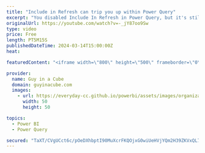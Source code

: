 ```yaml
---
title: "Include in Refresh can trip you up within Power Query"
excerpt: "You disabled Include In Refresh in Power Query, but it's still being used? And you still need to provide credentials for your Power BI Semantic Mode? What?!? Adam breaks down what's going on.  Managing query refresh in Power BI https://learn.microsoft.com/power-bi/connect-data/refresh-include-in-report-refresh"
originalUrl: https://youtube.com/watch?v=-_jY87oo9Sw
type: video
price: Free
length: PT5M15S
publishedDateTime: 2024-03-14T15:00:00Z
heat: 

featuredContent: "<iframe width=\"800\" height=\"500\" frameborder=\"0\" src=\"https://www.youtube.com/embed/-_jY87oo9Sw\" allow=\"accelerometer; autoplay; encrypted-media; gyroscope; picture-in-picture\" allowfullscreen></iframe>"

provider:
  name: Guy in a Cube
  domain: guyinacube.com
  images:
    - url: https://everyday-cc.github.io/powerbi/assets/images/organizations/guyinacube.com-50x50.jpg
      width: 50
      height: 50

topics:
  - Power BI
  - Power Query

secured: "TaXT/CVgUCct6c/pOeDXhbptI90MuXcrFKQOjxG0wiUeHVjYQm2H39ZKVxQL7yXP62cergybnm5AjDJy74+9RHky7BtPsIK7ZpfRWSS0OgDrr7txgmwdEE5gxbCEuDjP1OWTYIZEcSmpy5H8tBp7cOJJKZvK0j2qrwi2Lqgb41u5VJs6BeWBGnOAs7Axadbdbl7Wq45VOwkWCZe2Y5L1fLH6NzVUJWxonPJE699GlyJCyA8A+Y9FswxTSl7SOr3g7vb3NqBo9EyBDkSbD80HCKQ5+SD2IqbjhKKdZW0zKtQ2Xnp/cVQMRSGmvikclZMhw58Wnbst28bFfCbmPcQdVLl+xW8spjufv37/n+7d9hPLyQT+zaPbZMxbteR+w2b/uUFVGlv32QBsJOvFMISLXKL58vVDOpWHhqPMTWxApEQ=;DNOrozaix0h47KBoxWSGvw=="
---
```


